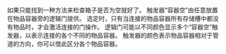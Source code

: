<lore>
如果只能找到一种方法来检查箱子是否为空就好了。
</lore>
<no_lore>
触发器“容器空”由任意放置在物品容器旁的逻辑门提供。
</no_lore>

<chapter name="条件"/>
选定时，只有当连接的物品容器所有存储槽中都没有物品时，才会激活连接的门操作。

<chapter name="触发器方向"/>
逻辑门可能以不同颜色显示多个“容器空”触发器，以表示连接的各个不同的物品容器。
触发器的颜色表示物品容器相对于管道的方向，你可以借此区分各个物品容器。
